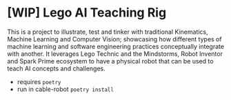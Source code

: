 # [WIP] Lego AI Teaching Rig

This is a project to illustrate, test and tinker with traditional Kinematics, Machine Learning and Computer Vision; showcasing how different types of machine learning and software engineering practices conceptually integrate with another. It leverages Lego Technic and the Mindstorms, Robot Inventor and Spark Prime ecosystem to have a physical robot that can be used to teach AI concepts and challenges.

- requires `poetry`
- run in cable-robot `poetry install`
